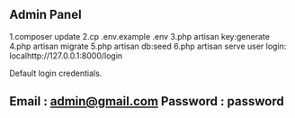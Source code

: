 
Admin Panel
-------------
1.composer update
2.cp .env.example .env
3.php artisan key:generate
4.php artisan migrate
5.php artisan db:seed
6.php artisan serve
user login:
localhttp://127.0.0.1:8000/login

Default login credentials.

Email 	 : admin@gmail.com
Password : password
-------------
